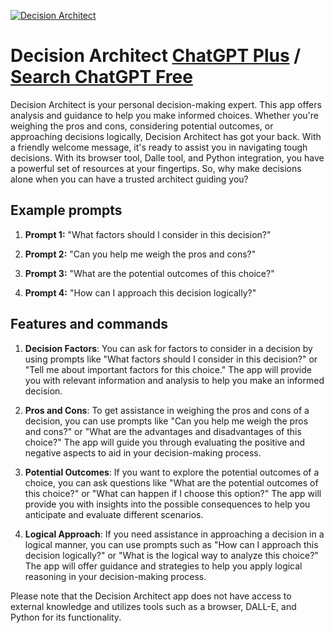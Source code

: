 
[![Decision Architect](https://files.oaiusercontent.com/file-JZsJ8Yu2P0J4g8XRcLmw2I9B?se=2123-10-17T14%3A52%3A27Z&sp=r&sv=2021-08-06&sr=b&rscc=max-age%3D31536000%2C%20immutable&rscd=attachment%3B%20filename%3D13aa0497-3a94-4f76-9013-c2ebf1afa5fa.png&sig=T8jcrahHdjYiezLLo%2BlRuCf9/RSuSRscjpXsYceaYvo%3D)](https://chat.openai.com/g/g-6B7uUrtzP-decision-architect)

# Decision Architect [ChatGPT Plus](https://chat.openai.com/g/g-6B7uUrtzP-decision-architect) / [Search ChatGPT Free](https://gptcall.net/index.html#/?search=Decision%20Architect)

Decision Architect is your personal decision-making expert. This app offers analysis and guidance to help you make informed choices. Whether you're weighing the pros and cons, considering potential outcomes, or approaching decisions logically, Decision Architect has got your back. With a friendly welcome message, it's ready to assist you in navigating tough decisions. With its browser tool, Dalle tool, and Python integration, you have a powerful set of resources at your fingertips. So, why make decisions alone when you can have a trusted architect guiding you?

## Example prompts

1. **Prompt 1:** "What factors should I consider in this decision?"

2. **Prompt 2:** "Can you help me weigh the pros and cons?"

3. **Prompt 3:** "What are the potential outcomes of this choice?"

4. **Prompt 4:** "How can I approach this decision logically?"

## Features and commands

1. **Decision Factors**: You can ask for factors to consider in a decision by using prompts like "What factors should I consider in this decision?" or "Tell me about important factors for this choice." The app will provide you with relevant information and analysis to help you make an informed decision.

2. **Pros and Cons**: To get assistance in weighing the pros and cons of a decision, you can use prompts like "Can you help me weigh the pros and cons?" or "What are the advantages and disadvantages of this choice?" The app will guide you through evaluating the positive and negative aspects to aid in your decision-making process.

3. **Potential Outcomes**: If you want to explore the potential outcomes of a choice, you can ask questions like "What are the potential outcomes of this choice?" or "What can happen if I choose this option?" The app will provide you with insights into the possible consequences to help you anticipate and evaluate different scenarios.

4. **Logical Approach**: If you need assistance in approaching a decision in a logical manner, you can use prompts such as "How can I approach this decision logically?" or "What is the logical way to analyze this choice?" The app will offer guidance and strategies to help you apply logical reasoning in your decision-making process.

Please note that the Decision Architect app does not have access to external knowledge and utilizes tools such as a browser, DALL-E, and Python for its functionality.


